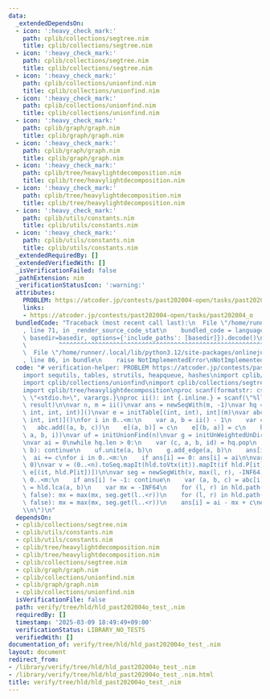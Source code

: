 ```yaml
---
data:
  _extendedDependsOn:
  - icon: ':heavy_check_mark:'
    path: cplib/collections/segtree.nim
    title: cplib/collections/segtree.nim
  - icon: ':heavy_check_mark:'
    path: cplib/collections/segtree.nim
    title: cplib/collections/segtree.nim
  - icon: ':heavy_check_mark:'
    path: cplib/collections/unionfind.nim
    title: cplib/collections/unionfind.nim
  - icon: ':heavy_check_mark:'
    path: cplib/collections/unionfind.nim
    title: cplib/collections/unionfind.nim
  - icon: ':heavy_check_mark:'
    path: cplib/graph/graph.nim
    title: cplib/graph/graph.nim
  - icon: ':heavy_check_mark:'
    path: cplib/graph/graph.nim
    title: cplib/graph/graph.nim
  - icon: ':heavy_check_mark:'
    path: cplib/tree/heavylightdecomposition.nim
    title: cplib/tree/heavylightdecomposition.nim
  - icon: ':heavy_check_mark:'
    path: cplib/tree/heavylightdecomposition.nim
    title: cplib/tree/heavylightdecomposition.nim
  - icon: ':heavy_check_mark:'
    path: cplib/utils/constants.nim
    title: cplib/utils/constants.nim
  - icon: ':heavy_check_mark:'
    path: cplib/utils/constants.nim
    title: cplib/utils/constants.nim
  _extendedRequiredBy: []
  _extendedVerifiedWith: []
  _isVerificationFailed: false
  _pathExtension: nim
  _verificationStatusIcon: ':warning:'
  attributes:
    PROBLEM: https://atcoder.jp/contests/past202004-open/tasks/past202004_o
    links:
    - https://atcoder.jp/contests/past202004-open/tasks/past202004_o
  bundledCode: "Traceback (most recent call last):\n  File \"/home/runner/.local/lib/python3.12/site-packages/onlinejudge_verify/documentation/build.py\"\
    , line 71, in _render_source_code_stat\n    bundled_code = language.bundle(stat.path,\
    \ basedir=basedir, options={'include_paths': [basedir]}).decode()\n          \
    \         ^^^^^^^^^^^^^^^^^^^^^^^^^^^^^^^^^^^^^^^^^^^^^^^^^^^^^^^^^^^^^^^^^^^^^^^^^^^^^^^^^\n\
    \  File \"/home/runner/.local/lib/python3.12/site-packages/onlinejudge_verify/languages/nim.py\"\
    , line 86, in bundle\n    raise NotImplementedError\nNotImplementedError\n"
  code: "# verification-helper: PROBLEM https://atcoder.jp/contests/past202004-open/tasks/past202004_o\n\
    import sequtils, tables, strutils, heapqueue, hashes\nimport cplib/graph/graph\n\
    import cplib/collections/unionfind\nimport cplib/collections/segtree\nimport cplib/utils/constants\n\
    import cplib/tree/heavylightdecomposition\nproc scanf(formatstr: cstring){.header:\
    \ \"<stdio.h>\", varargs.}\nproc ii(): int {.inline.} = scanf(\"%lld\\n\", addr\
    \ result)\n\nvar n, m = ii()\nvar ans = newSeqWith(m, -1)\nvar hq = initHeapQueue[(int,\
    \ int, int, int)]()\nvar e = initTable[(int, int), int](m)\nvar abc = newSeq[(int,\
    \ int, int)]()\nfor i in 0..<m:\n    var a, b = ii() - 1\n    var c = ii()\n \
    \   abc.add((a, b, c))\n    e[(a, b)] = c\n    e[(b, a)] = c\n    hq.push((c,\
    \ a, b, i))\nvar uf = initUnionFind(n)\nvar g = initUnWeightedUnDirectedGraph(n)\n\
    \nvar ai = 0\nwhile hq.len > 0:\n    var (c, a, b, id) = hq.pop\n    if uf.issame(a,\
    \ b): continue\n    uf.unite(a, b)\n    g.add_edge(a, b)\n    ans[id] = 0\n  \
    \  ai += c\nfor i in 0..<m:\n    if ans[i] == 0: ans[i] = ai\n\nvar hld = initHld(g,\
    \ 0)\nvar v = (0..<n).toSeq.mapIt(hld.toVtx(it)).mapIt(if hld.P[it] == -1: 0 else:\
    \ e[(it, hld.P[it])])\n\nvar seg = newSegWith(v, max(l, r), -INF64)\n\nfor i in\
    \ 0..<m:\n    if ans[i] != -1: continue\n    var (a, b, c) = abc[i]\n    var l\
    \ = hld.lca(a, b)\n    var mx = -INF64\n    for (l, r) in hld.path(l, a, false,\
    \ false): mx = max(mx, seg.get(l..<r))\n    for (l, r) in hld.path(l, b, false,\
    \ false): mx = max(mx, seg.get(l..<r))\n    ans[i] = ai - mx + c\necho ans.join(\"\
    \\n\")\n"
  dependsOn:
  - cplib/collections/segtree.nim
  - cplib/utils/constants.nim
  - cplib/utils/constants.nim
  - cplib/tree/heavylightdecomposition.nim
  - cplib/tree/heavylightdecomposition.nim
  - cplib/collections/segtree.nim
  - cplib/graph/graph.nim
  - cplib/collections/unionfind.nim
  - cplib/graph/graph.nim
  - cplib/collections/unionfind.nim
  isVerificationFile: false
  path: verify/tree/hld/hld_past202004o_test_.nim
  requiredBy: []
  timestamp: '2025-03-09 18:49:49+09:00'
  verificationStatus: LIBRARY_NO_TESTS
  verifiedWith: []
documentation_of: verify/tree/hld/hld_past202004o_test_.nim
layout: document
redirect_from:
- /library/verify/tree/hld/hld_past202004o_test_.nim
- /library/verify/tree/hld/hld_past202004o_test_.nim.html
title: verify/tree/hld/hld_past202004o_test_.nim
---
```

